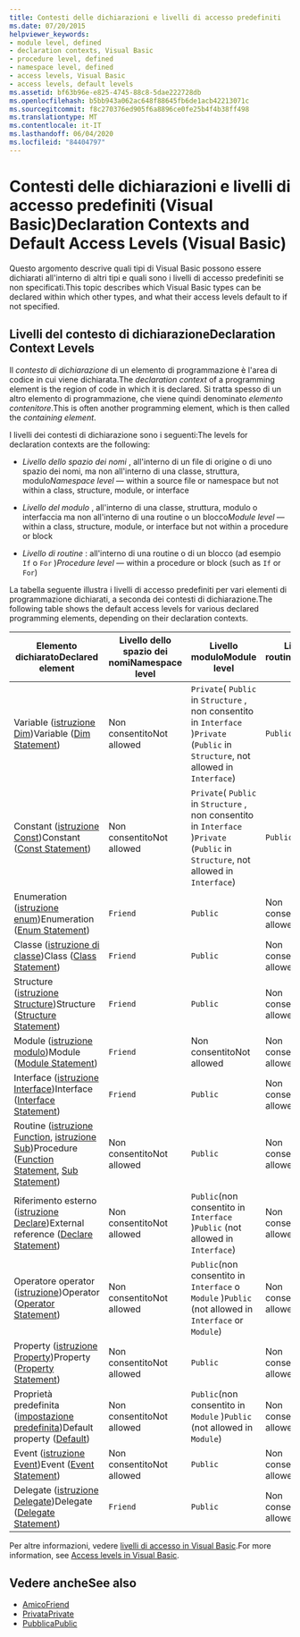 ```yaml
---
title: Contesti delle dichiarazioni e livelli di accesso predefiniti
ms.date: 07/20/2015
helpviewer_keywords:
- module level, defined
- declaration contexts, Visual Basic
- procedure level, defined
- namespace level, defined
- access levels, Visual Basic
- access levels, default levels
ms.assetid: bf63b96e-e825-4745-88c8-5dae222728db
ms.openlocfilehash: b5bb943a062ac648f88645fb6de1acb42213071c
ms.sourcegitcommit: f8c270376ed905f6a8896ce0fe25b4f4b38ff498
ms.translationtype: MT
ms.contentlocale: it-IT
ms.lasthandoff: 06/04/2020
ms.locfileid: "84404797"
---
```

# <a name="declaration-contexts-and-default-access-levels-visual-basic"></a><span data-ttu-id="2c9db-102">Contesti delle dichiarazioni e livelli di accesso predefiniti (Visual Basic)</span><span class="sxs-lookup"><span data-stu-id="2c9db-102">Declaration Contexts and Default Access Levels (Visual Basic)</span></span>
<span data-ttu-id="2c9db-103">Questo argomento descrive quali tipi di Visual Basic possono essere dichiarati all'interno di altri tipi e quali sono i livelli di accesso predefiniti se non specificati.</span><span class="sxs-lookup"><span data-stu-id="2c9db-103">This topic describes which Visual Basic types can be declared within which other types, and what their access levels default to if not specified.</span></span>  
  
## <a name="declaration-context-levels"></a><span data-ttu-id="2c9db-104">Livelli del contesto di dichiarazione</span><span class="sxs-lookup"><span data-stu-id="2c9db-104">Declaration Context Levels</span></span>  
 <span data-ttu-id="2c9db-105">Il *contesto di dichiarazione* di un elemento di programmazione è l'area di codice in cui viene dichiarata.</span><span class="sxs-lookup"><span data-stu-id="2c9db-105">The *declaration context* of a programming element is the region of code in which it is declared.</span></span> <span data-ttu-id="2c9db-106">Si tratta spesso di un altro elemento di programmazione, che viene quindi denominato *elemento contenitore*.</span><span class="sxs-lookup"><span data-stu-id="2c9db-106">This is often another programming element, which is then called the *containing element*.</span></span>  
  
 <span data-ttu-id="2c9db-107">I livelli dei contesti di dichiarazione sono i seguenti:</span><span class="sxs-lookup"><span data-stu-id="2c9db-107">The levels for declaration contexts are the following:</span></span>  
  
- <span data-ttu-id="2c9db-108">*Livello dello spazio dei nomi* , all'interno di un file di origine o di uno spazio dei nomi, ma non all'interno di una classe, struttura, modulo</span><span class="sxs-lookup"><span data-stu-id="2c9db-108">*Namespace level* — within a source file or namespace but not within a class, structure, module, or interface</span></span>  
  
- <span data-ttu-id="2c9db-109">*Livello del modulo* , all'interno di una classe, struttura, modulo o interfaccia ma non all'interno di una routine o un blocco</span><span class="sxs-lookup"><span data-stu-id="2c9db-109">*Module level* — within a class, structure, module, or interface but not within a procedure or block</span></span>  
  
- <span data-ttu-id="2c9db-110">*Livello di routine* : all'interno di una routine o di un blocco (ad esempio `If` o `For` )</span><span class="sxs-lookup"><span data-stu-id="2c9db-110">*Procedure level* — within a procedure or block (such as `If` or `For`)</span></span>  
  
 <span data-ttu-id="2c9db-111">La tabella seguente illustra i livelli di accesso predefiniti per vari elementi di programmazione dichiarati, a seconda dei contesti di dichiarazione.</span><span class="sxs-lookup"><span data-stu-id="2c9db-111">The following table shows the default access levels for various declared programming elements, depending on their declaration contexts.</span></span>  
  
|<span data-ttu-id="2c9db-112">Elemento dichiarato</span><span class="sxs-lookup"><span data-stu-id="2c9db-112">Declared element</span></span>|<span data-ttu-id="2c9db-113">Livello dello spazio dei nomi</span><span class="sxs-lookup"><span data-stu-id="2c9db-113">Namespace level</span></span>|<span data-ttu-id="2c9db-114">Livello modulo</span><span class="sxs-lookup"><span data-stu-id="2c9db-114">Module level</span></span>|<span data-ttu-id="2c9db-115">Livello di routine</span><span class="sxs-lookup"><span data-stu-id="2c9db-115">Procedure level</span></span>|  
|----------------------|---------------------|------------------|---------------------|  
|<span data-ttu-id="2c9db-116">Variable ([istruzione Dim](dim-statement.md))</span><span class="sxs-lookup"><span data-stu-id="2c9db-116">Variable ([Dim Statement](dim-statement.md))</span></span>|<span data-ttu-id="2c9db-117">Non consentito</span><span class="sxs-lookup"><span data-stu-id="2c9db-117">Not allowed</span></span>|<span data-ttu-id="2c9db-118">`Private`( `Public` in `Structure` , non consentito in `Interface` )</span><span class="sxs-lookup"><span data-stu-id="2c9db-118">`Private` (`Public` in `Structure`, not allowed in `Interface`)</span></span>|`Public`|  
|<span data-ttu-id="2c9db-119">Constant ([istruzione Const](const-statement.md))</span><span class="sxs-lookup"><span data-stu-id="2c9db-119">Constant ([Const Statement](const-statement.md))</span></span>|<span data-ttu-id="2c9db-120">Non consentito</span><span class="sxs-lookup"><span data-stu-id="2c9db-120">Not allowed</span></span>|<span data-ttu-id="2c9db-121">`Private`( `Public` in `Structure` , non consentito in `Interface` )</span><span class="sxs-lookup"><span data-stu-id="2c9db-121">`Private` (`Public` in `Structure`, not allowed in `Interface`)</span></span>|`Public`|  
|<span data-ttu-id="2c9db-122">Enumeration ([istruzione enum](enum-statement.md))</span><span class="sxs-lookup"><span data-stu-id="2c9db-122">Enumeration ([Enum Statement](enum-statement.md))</span></span>|`Friend`|`Public`|<span data-ttu-id="2c9db-123">Non consentito</span><span class="sxs-lookup"><span data-stu-id="2c9db-123">Not allowed</span></span>|  
|<span data-ttu-id="2c9db-124">Classe ([istruzione di classe](class-statement.md))</span><span class="sxs-lookup"><span data-stu-id="2c9db-124">Class ([Class Statement](class-statement.md))</span></span>|`Friend`|`Public`|<span data-ttu-id="2c9db-125">Non consentito</span><span class="sxs-lookup"><span data-stu-id="2c9db-125">Not allowed</span></span>|  
|<span data-ttu-id="2c9db-126">Structure ([istruzione Structure](structure-statement.md))</span><span class="sxs-lookup"><span data-stu-id="2c9db-126">Structure ([Structure Statement](structure-statement.md))</span></span>|`Friend`|`Public`|<span data-ttu-id="2c9db-127">Non consentito</span><span class="sxs-lookup"><span data-stu-id="2c9db-127">Not allowed</span></span>|  
|<span data-ttu-id="2c9db-128">Module ([istruzione modulo](module-statement.md))</span><span class="sxs-lookup"><span data-stu-id="2c9db-128">Module ([Module Statement](module-statement.md))</span></span>|`Friend`|<span data-ttu-id="2c9db-129">Non consentito</span><span class="sxs-lookup"><span data-stu-id="2c9db-129">Not allowed</span></span>|<span data-ttu-id="2c9db-130">Non consentito</span><span class="sxs-lookup"><span data-stu-id="2c9db-130">Not allowed</span></span>|  
|<span data-ttu-id="2c9db-131">Interface ([istruzione Interface](interface-statement.md))</span><span class="sxs-lookup"><span data-stu-id="2c9db-131">Interface ([Interface Statement](interface-statement.md))</span></span>|`Friend`|`Public`|<span data-ttu-id="2c9db-132">Non consentito</span><span class="sxs-lookup"><span data-stu-id="2c9db-132">Not allowed</span></span>|  
|<span data-ttu-id="2c9db-133">Routine ([istruzione Function](function-statement.md), [istruzione Sub](sub-statement.md))</span><span class="sxs-lookup"><span data-stu-id="2c9db-133">Procedure ([Function Statement](function-statement.md), [Sub Statement](sub-statement.md))</span></span>|<span data-ttu-id="2c9db-134">Non consentito</span><span class="sxs-lookup"><span data-stu-id="2c9db-134">Not allowed</span></span>|`Public`|<span data-ttu-id="2c9db-135">Non consentito</span><span class="sxs-lookup"><span data-stu-id="2c9db-135">Not allowed</span></span>|  
|<span data-ttu-id="2c9db-136">Riferimento esterno ([istruzione Declare](declare-statement.md))</span><span class="sxs-lookup"><span data-stu-id="2c9db-136">External reference ([Declare Statement](declare-statement.md))</span></span>|<span data-ttu-id="2c9db-137">Non consentito</span><span class="sxs-lookup"><span data-stu-id="2c9db-137">Not allowed</span></span>|<span data-ttu-id="2c9db-138">`Public`(non consentito in `Interface` )</span><span class="sxs-lookup"><span data-stu-id="2c9db-138">`Public` (not allowed in `Interface`)</span></span>|<span data-ttu-id="2c9db-139">Non consentito</span><span class="sxs-lookup"><span data-stu-id="2c9db-139">Not allowed</span></span>|  
|<span data-ttu-id="2c9db-140">Operatore operator ([istruzione](operator-statement.md))</span><span class="sxs-lookup"><span data-stu-id="2c9db-140">Operator ([Operator Statement](operator-statement.md))</span></span>|<span data-ttu-id="2c9db-141">Non consentito</span><span class="sxs-lookup"><span data-stu-id="2c9db-141">Not allowed</span></span>|<span data-ttu-id="2c9db-142">`Public`(non consentito in `Interface` o `Module` )</span><span class="sxs-lookup"><span data-stu-id="2c9db-142">`Public` (not allowed in `Interface` or `Module`)</span></span>|<span data-ttu-id="2c9db-143">Non consentito</span><span class="sxs-lookup"><span data-stu-id="2c9db-143">Not allowed</span></span>|  
|<span data-ttu-id="2c9db-144">Property ([istruzione Property](property-statement.md))</span><span class="sxs-lookup"><span data-stu-id="2c9db-144">Property ([Property Statement](property-statement.md))</span></span>|<span data-ttu-id="2c9db-145">Non consentito</span><span class="sxs-lookup"><span data-stu-id="2c9db-145">Not allowed</span></span>|`Public`|<span data-ttu-id="2c9db-146">Non consentito</span><span class="sxs-lookup"><span data-stu-id="2c9db-146">Not allowed</span></span>|  
|<span data-ttu-id="2c9db-147">Proprietà predefinita ([impostazione predefinita](../modifiers/default.md))</span><span class="sxs-lookup"><span data-stu-id="2c9db-147">Default property ([Default](../modifiers/default.md))</span></span>|<span data-ttu-id="2c9db-148">Non consentito</span><span class="sxs-lookup"><span data-stu-id="2c9db-148">Not allowed</span></span>|<span data-ttu-id="2c9db-149">`Public`(non consentito in `Module` )</span><span class="sxs-lookup"><span data-stu-id="2c9db-149">`Public` (not allowed in `Module`)</span></span>|<span data-ttu-id="2c9db-150">Non consentito</span><span class="sxs-lookup"><span data-stu-id="2c9db-150">Not allowed</span></span>|  
|<span data-ttu-id="2c9db-151">Event ([istruzione Event](event-statement.md))</span><span class="sxs-lookup"><span data-stu-id="2c9db-151">Event ([Event Statement](event-statement.md))</span></span>|<span data-ttu-id="2c9db-152">Non consentito</span><span class="sxs-lookup"><span data-stu-id="2c9db-152">Not allowed</span></span>|`Public`|<span data-ttu-id="2c9db-153">Non consentito</span><span class="sxs-lookup"><span data-stu-id="2c9db-153">Not allowed</span></span>|  
|<span data-ttu-id="2c9db-154">Delegate ([istruzione Delegate](delegate-statement.md))</span><span class="sxs-lookup"><span data-stu-id="2c9db-154">Delegate ([Delegate Statement](delegate-statement.md))</span></span>|`Friend`|`Public`|<span data-ttu-id="2c9db-155">Non consentito</span><span class="sxs-lookup"><span data-stu-id="2c9db-155">Not allowed</span></span>|  
  
 <span data-ttu-id="2c9db-156">Per altre informazioni, vedere [livelli di accesso in Visual Basic](../../programming-guide/language-features/declared-elements/access-levels.md).</span><span class="sxs-lookup"><span data-stu-id="2c9db-156">For more information, see [Access levels in Visual Basic](../../programming-guide/language-features/declared-elements/access-levels.md).</span></span>  
  
## <a name="see-also"></a><span data-ttu-id="2c9db-157">Vedere anche</span><span class="sxs-lookup"><span data-stu-id="2c9db-157">See also</span></span>

- [<span data-ttu-id="2c9db-158">Amico</span><span class="sxs-lookup"><span data-stu-id="2c9db-158">Friend</span></span>](../modifiers/friend.md)
- [<span data-ttu-id="2c9db-159">Privata</span><span class="sxs-lookup"><span data-stu-id="2c9db-159">Private</span></span>](../modifiers/private.md)
- [<span data-ttu-id="2c9db-160">Pubblica</span><span class="sxs-lookup"><span data-stu-id="2c9db-160">Public</span></span>](../modifiers/public.md)
